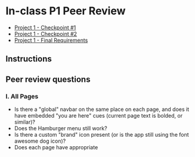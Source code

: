 # In-class P1 Peer Review

- [Project 1 - Checkpoint #1](p1-checkpoint-1.md)
- [Project 1 - Checkpoint #2](p1-checkpoint-2.md)
- [Project 1 - Final Requirements](p1-final.md)

## Instructions


## Peer review questions

### I. All Pages
- Is there a "global" navbar on the same place on each page, and does it have embedded "you are here" cues (current page text is bolded, or similar)?
- Does the Hamburger menu still work?
- Is there a custom "brand" icon present (or is the app still using the font awesome dog icon)?
- Does each page have appropriate <title> tag content (or is the app still using content from the Dogfinder app)?
- Does the app still look like Dogfinder app (same colors etc)

### II. Home Page

### III. App Page

### IV. Favorites Page

### V. Documentation Page

### VI. Web Components
- Are there 4 components - "result-card", "app-navbar" and others
- Is the <result-card> following the <sw-card> example from wc-3, or the Dogfinder-3 card example that uses Bulma card styles (which looks much better, and shows how to pass in callback code to the "Favorite" button)?


### VII. "Above and Beyond"
- Is there any current or planned "above and beyond"?


### VIII. Overall comments or suggestions from reviewer



<hr>

**Copy/paste what's below into a Word doc**


```
Reviewer Name:
Reviewed Project:
- App Title:
- Link:
- Creator of project:
```


